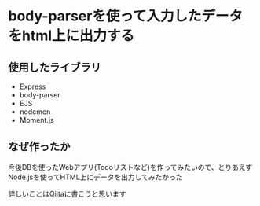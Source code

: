 # body-parserを使って入力したデータをhtml上に出力する

## 使用したライブラリ
- Express
- body-parser
- EJS
- nodemon
- Moment.js

## なぜ作ったか

今後DBを使ったWebアプリ(Todoリストなど)を作ってみたいので、とりあえずNode.jsを使ってHTML上にデータを出力してみたかった

詳しいことはQiitaに書こうと思います

